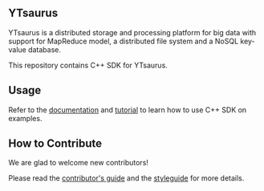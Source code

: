 ## YTsaurus

YTsaurus is a distributed storage and processing platform for big data with support for MapReduce model, a distributed file system and a NoSQL key-value database.

This repository contains C++ SDK for YTsaurus.

## Usage

Refer to the [documentation](https://ytsaurus.tech/docs/en/api/cpp/description) and [tutorial](yt/cpp/mapreduce/examples/tutorial) to learn how to use C++ SDK on examples.

## How to Contribute

We are glad to welcome new contributors!

Please read the [contributor's guide](CONTRIBUTING.md) and the [styleguide](yt/styleguide/styleguide.md) for more details.
